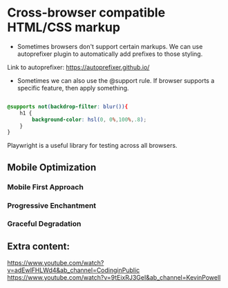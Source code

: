# Cross-browser compatible HTML/CSS markup

- Sometimes browsers don't support certain markups. We can use autoprefixer plugin to automatically add prefixes to those styling.

Link to autoprefixer: https://autoprefixer.github.io/

- Sometimes we can also use the @support rule. If browser supports a specific feature, then apply something.

```css

@supports not(backdrop-filter: blur()){
    h1 {
        background-color: hsl(0, 0%,100%,.8);
    }
}
```
Playwright is a useful library for testing across all browsers.


## Mobile Optimization

### Mobile First Approach

### Progressive Enchantment

### Graceful Degradation



## Extra content:

https://www.youtube.com/watch?v=adEwlFHLWd4&ab_channel=CodinginPublic
https://www.youtube.com/watch?v=9tEixRJ3GeI&ab_channel=KevinPowell